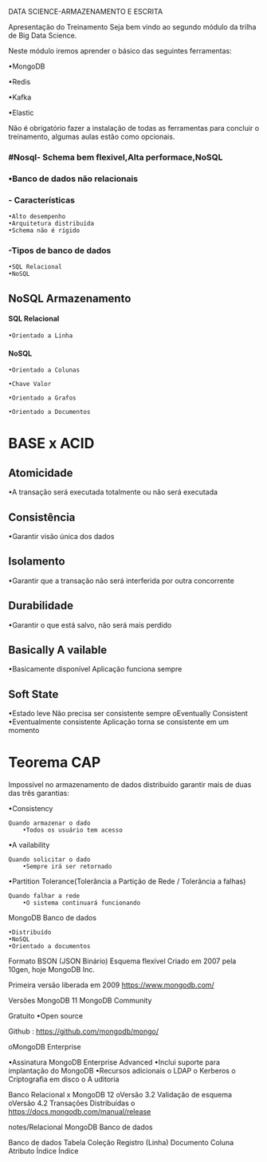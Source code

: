 DATA SCIENCE-ARMAZENAMENTO E ESCRITA

Apresentação do Treinamento
Seja bem vindo ao segundo módulo da trilha de Big Data Science.

Neste módulo iremos aprender o básico das seguintes ferramentas:

•MongoDB

•Redis

•Kafka

•Elastic

Não é obrigatório fazer a instalação de todas as ferramentas para concluir o treinamento, algumas aulas estão como opcionais.

### #Nosql- Schema bem flexivel,Alta performace,NoSQL

### •Banco de dados não relacionais
### - Características
    •Alto desempenho
    •Arquitetura distribuída
    •Schema não é rígido

### -Tipos de banco de dados
    •SQL Relacional
    •NoSQL
 

## NoSQL Armazenamento

#### SQL Relacional
    •Orientado a Linha
   
#### NoSQL
    •Orientado a Colunas

    •Chave Valor

    •Orientado a Grafos

    •Orientado a Documentos

# BASE x ACID
## Atomicidade
•A transação será executada totalmente ou
não será executada

## Consistência
•Garantir visão única dos dados
## Isolamento
•Garantir que a transação não será interferida
por outra concorrente

## Durabilidade
•Garantir o que está salvo, não será mais
perdido

## Basically A vailable
•Basicamente disponível Aplicação funciona
sempre

## Soft State
•Estado leve Não precisa ser consistente
sempre
oEventually Consistent
•Eventualmente consistente Aplicação
torna se consistente em um momento

# Teorema CAP
Impossível no armazenamento de dados distribuído garantir mais de duas das três garantias:

•Consistency 

    Quando armazenar o dado
        •Todos os usuário tem acesso

•A vailability 

    Quando solicitar o dado         
        •Sempre irá ser retornado

•Partition Tolerance(Tolerância a Partição de Rede / Tolerância a falhas)
    
    Quando falhar a rede
        •O sistema continuará funcionando

MongoDB
Banco de dados
 
    •Distribuído
    •NoSQL
    •Orientado a documentos

Formato BSON (JSON Binário)
Esquema flexível
Criado em 2007 pela 10gen, hoje MongoDB Inc.

Primeira versão liberada em 2009
https://www.mongodb.com/

Versões
MongoDB 11
MongoDB Community

Gratuito
•Open source

Github : https://github.com/mongodb/mongo/

oMongoDB Enterprise

•Assinatura MongoDB Enterprise Advanced
•Inclui suporte para implantação do MongoDB
•Recursos adicionais
    o LDAP
    o Kerberos
    o Criptografia em disco
    o A uditoria

Banco Relacional x MongoDB 12
oVersão 3.2 Validação de esquema
oVersão 4.2 Transações Distribuídas
o https://docs.mongodb.com/manual/release 

notes/Relacional
MongoDB
Banco de dados

Banco de dados
Tabela
Coleção
Registro (Linha)
Documento
Coluna
Atributo
Índice
Índice

